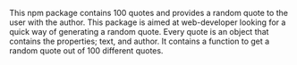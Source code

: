 This npm package contains 100 quotes and provides a random quote to the user with the author. This package is aimed at web-developer looking for a quick way of generating a random quote. Every quote is an object that contains the properties; text, and author. 
It contains a function to get a random quote out of 100 different quotes. 

